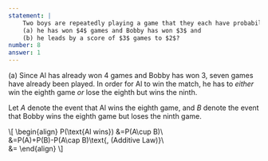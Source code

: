 ```yaml
---
statement: |
    Two boys are repeatedly playing a game that they each have probability $1/2$ of winning. The first person to win $5$ games wins the match. What is the probability that Al will win if 
    (a) he has won $4$ games and Bobby has won $3$ and
    (b) he leads by a score of $3$ games to $2$?
number: 8
answer: 1
---
```

(a) Since Al has already won $4$ games and Bobby has won $3$, seven games have
already been played. In order for Al to win the match, he has to *either* win
the eighth game *or* lose the eighth but wins the ninth.

Let $A$ denote the event that Al wins the eighth game, and $B$ denote the event
that Bobby wins the eighth game but loses the ninth game. 

\\[
    \begin{align}
    P(\text{Al wins}) &=P(A\cup B)\\\
    &=P(A)+P(B)-P(A\cap B)\text{, (Additive Law)}\\\
    &=
    \end{align}
\\] 